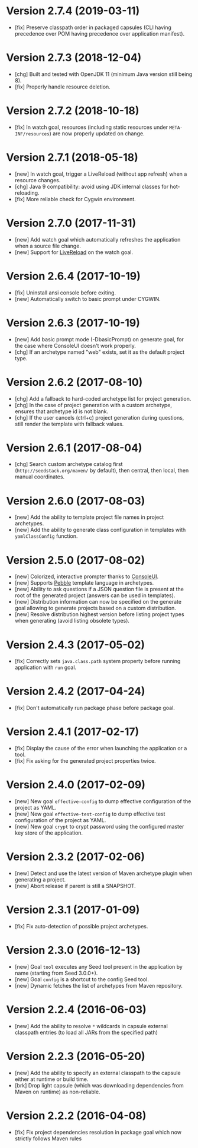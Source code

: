 # Version 2.7.4 (2019-03-11)

* [fix] Preserve classpath order in packaged capsules (CLI having precedence over POM having precedence over application manifest).

# Version 2.7.3 (2018-12-04)

* [chg] Built and tested with OpenJDK 11 (minimum Java version still being 8).
* [fix] Properly handle resource deletion.

# Version 2.7.2 (2018-10-18)

* [fix] In watch goal, resources (including static resources under `META-INF/resources`) are now properly updated on change.

# Version 2.7.1 (2018-05-18)

* [new] In watch goal, trigger a LiveReload (without app refresh) when a resource changes.
* [chg] Java 9 compatibility: avoid using JDK internal classes for hot-reloading.
* [fix] More reliable check for Cygwin environment. 

# Version 2.7.0 (2017-11-31)

* [new] Add watch goal which automatically refreshes the application when a source file change.
* [new] Support for [LiveReload](http://livereload.com/) on the watch goal.

# Version 2.6.4 (2017-10-19)

* [fix] Uninstall ansi console before exiting.
* [new] Automatically switch to basic prompt under CYGWIN.

# Version 2.6.3 (2017-10-19)

* [new] Add basic prompt mode (-DbasicPrompt) on generate goal, for the case where ConsoleUI doesn't work properly.
* [chg] If an archetype named "web" exists, set it as the default project type.

# Version 2.6.2 (2017-08-10)

* [chg] Add a fallback to hard-coded archetype list for project generation.
* [chg] In the case of project generation with a custom archetype, ensures that archetype id is not blank.
* [chg] If the user cancels (ctrl+c) project generation during questions, still render the template with fallback values. 

# Version 2.6.1 (2017-08-04)

* [chg] Search custom archetype catalog first (`http://seedstack.org/maven/` by default), then central, then local, then manual coordinates.

# Version 2.6.0 (2017-08-03)

* [new] Add the ability to template project file names in project archetypes.
* [new] Add the ability to generate class configuration in templates with `yamlClassConfig` function. 

# Version 2.5.0 (2017-08-02)

* [new] Colorized, interactive prompter thanks to [ConsoleUI](https://github.com/awegmann/consoleui).
* [new] Supports [Pebble](http://www.mitchellbosecke.com/pebble/home) template language in archetypes.
* [new] Ability to ask questions if a JSON question file is present at the root of the generated project (answers can be used in templates). 
* [new] Distribution information can now be specified on the generate goal allowing to generate projects based on a custom distribution.
* [new] Resolve distribution highest version before listing project types when generating (avoid listing obsolete types).

# Version 2.4.3 (2017-05-02)

* [fix] Correctly sets `java.class.path` system property before running application with `run` goal.

# Version 2.4.2 (2017-04-24)

* [fix] Don't automatically run package phase before package goal.

# Version 2.4.1 (2017-02-17)

* [fix] Display the cause of the error when launching the application or a tool.
* [fix] Fix asking for the generated project properties twice.

# Version 2.4.0 (2017-02-09)

* [new] New goal `effective-config` to dump effective configuration of the project as YAML.
* [new] New goal `effective-test-config` to dump effective test configuration of the project as YAML.
* [new] New goal `crypt` to crypt password using the configured master key store of the application.

# Version 2.3.2 (2017-02-06)

* [new] Detect and use the latest version of Maven archetype plugin when generating a project.
* [new] Abort release if parent is still a SNAPSHOT.

# Version 2.3.1 (2017-01-09)

* [fix] Fix auto-detection of possible project archetypes.

# Version 2.3.0 (2016-12-13)

* [new] Goal `tool` executes any Seed tool present in the application by name (starting from Seed 3.0.0+).
* [new] Goal `config` is a shortcut to the config Seed tool.
* [new] Dynamic fetches the list of archetypes from Maven repository.

# Version 2.2.4 (2016-06-03)

* [new] Add the ability to resolve `*` wildcards in capsule external classpath entries (to load all JARs from the specified path)

# Version 2.2.3 (2016-05-20)

* [new] Add the ability to specify an external classpath to the capsule either at runtime or build time.
* [brk] Drop light capsule (which was downloading dependencies from Maven on runtime) as non-reliable.

# Version 2.2.2 (2016-04-08)

* [fix] Fix project dependencies resolution in package goal which now strictly follows Maven rules
